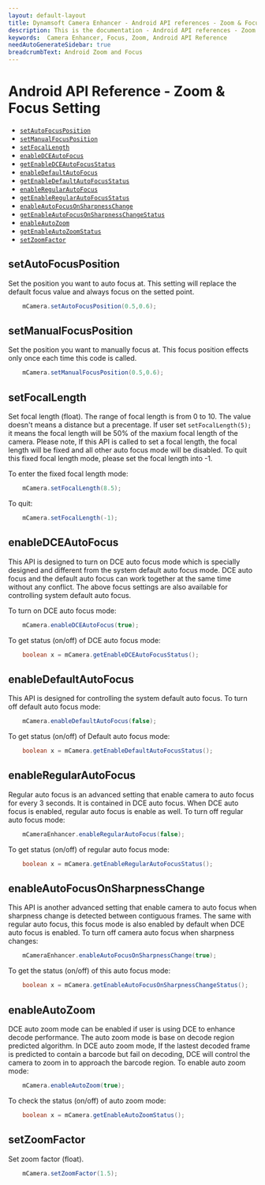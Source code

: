 ```yaml
---
layout: default-layout
title: Dynamsoft Camera Enhancer - Android API references - Zoom & Focus Setting
description: This is the documentation - Android API references - Zoom & Focus Setting page of Dynamsoft Camera Enhancer.
keywords:  Camera Enhancer, Focus, Zoom, Android API Reference
needAutoGenerateSidebar: true
breadcrumbText: Android Zoom and Focus
---
```


# Android API Reference - Zoom & Focus Setting

- [`setAutoFocusPosition`](#setautofocusposition)
- [`setManualFocusPosition`](#setautofocusposition)
- [`setFocalLength`](#setfocallength)
- [`enableDCEAutoFocus`](#enabledceautofocus)
- [`getEnableDCEAutoFocusStatus`](#enabledceautofocus)
- [`enableDefaultAutoFocus`](#enabledefaultautofocus)
- [`getEnableDefaultAutoFocusStatus`](#enabledefaultautofocus)
- [`enableRegularAutoFocus`](#enableregularautofocus)
- [`getEnableRegularAutoFocusStatus`](#enableregularautofocus)
- [`enableAutoFocusOnSharpnessChange`](#enableautofocusonsharpnesschange)
- [`getEnableAutoFocusOnSharpnessChangeStatus`](#enableautofocusonsharpnesschange)
- [`enableAutoZoom`](#enableautozoom)
- [`getEnableAutoZoomStatus`](#enableautozoom)
- [`setZoomFactor`](#setzoomfactor)

## setAutoFocusPosition
    
Set the position you want to auto focus at. This setting will replace the default focus value and always focus on the setted point. 
```java
    mCamera.setAutoFocusPosition(0.5,0.6);
```
## setManualFocusPosition

Set the position you want to manually focus at. This focus position effects only once each time this code is called.
```java
    mCamera.setManualFocusPosition(0.5,0.6);
```

## setFocalLength

Set focal length (float). The range of focal length is from 0 to 10. The value doesn't means a distance but a precentage. If user set `setFocalLength(5);` it means the focal length will be 50% of the maxium focal length of the camera. Please note, If this API is called to set a focal length, the focal length will be fixed and all other auto focus mode will be disabled. To quit this fixed focal length mode, please set the focal length into -1.

To enter the fixed focal length mode:
```java
    mCamera.setFocalLength(8.5);
```
To quit:
```java
    mCamera.setFocalLength(-1);
```

## enableDCEAutoFocus

This API is designed to turn on DCE auto focus mode which is specially designed and different from the system default auto focus mode. DCE auto focus and the default auto focus can work together at the same time without any conflict. The above focus settings are also available for controlling system default auto focus.

To turn on DCE auto focus mode:
```java
    mCamera.enableDCEAutoFocus(true);
```
To get status (on/off) of DCE auto focus mode:
```java
    boolean x = mCamera.getEnableDCEAutoFocusStatus();
```

## enableDefaultAutoFocus

This API is designed for controlling the system default auto focus. To turn off default auto focus mode:
```java
    mCamera.enableDefaultAutoFocus(false);
```
To get status (on/off) of Default auto focus mode:
```java
    boolean x = mCamera.getEnableDefaultAutoFocusStatus();
```

## enableRegularAutoFocus

Regular auto focus is an advanced setting that enable camera to auto focus for every 3 seconds. It is contained in DCE auto focus. When DCE auto focus is enabled, regular auto focus is enable as well. To turn off regular auto focus mode:
```java 
    mCameraEnhancer.enableRegularAutoFocus(false);
```
To get status (on/off) of regular auto focus mode:
```java
    boolean x = mCamera.getEnableRegularAutoFocusStatus();
```

## enableAutoFocusOnSharpnessChange

This API is another advanced setting that enable camera to auto focus when sharpness change is detected between contiguous frames. The same with regular auto focus, this focus mode is also enabled by default when DCE auto focus is enabled. To turn off camera auto focus when sharpness changes:
```java
    mCameraEnhancer.enableAutoFocusOnSharpnessChange(true);
```
To get the status (on/off) of this auto focus mode:
```java
    boolean x = mCamera.getEnableAutoFocusOnSharpnessChangeStatus();
```

## enableAutoZoom

DCE auto zoom mode can be enabled if user is using DCE to enhance decode performance. The auto zoom mode is base on decode region predicted algorithm. In DCE auto zoom mode, If the lastest decoded frame is predicted to contain a barcode but fail on decoding, DCE will control the camera to zoom in to approach the barcode region.
To enable auto zoom mode:
```java
    mCamera.enableAutoZoom(true);
```
To check the status (on/off) of auto zoom mode:
```java
    boolean x = mCamera.getEnableAutoZoomStatus();
```

## setZoomFactor

Set zoom factor (float).
```java
    mCamera.setZoomFactor(1.5);
```